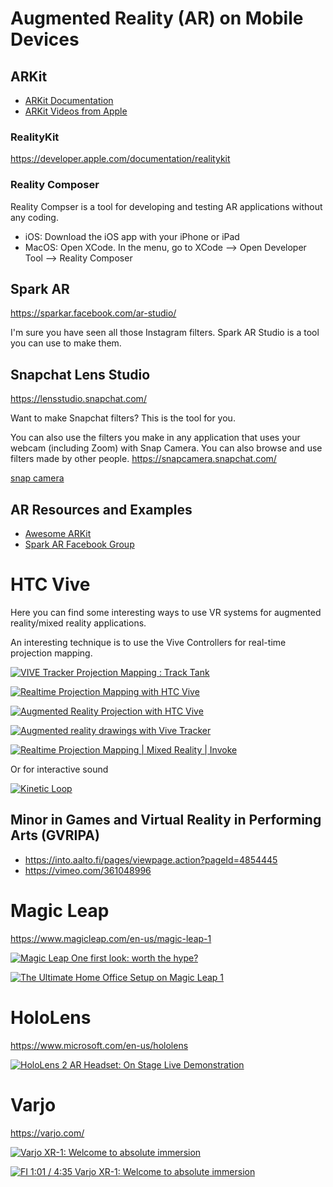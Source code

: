 # Augmented Reality (AR) on Mobile Devices

## ARKit

* [ARKit Documentation](https://developer.apple.com/documentation/arkit)
* [ARKit Videos from Apple](https://developer.apple.com/videos/play/wwdc2019/604/)

### RealityKit

https://developer.apple.com/documentation/realitykit

### Reality Composer

Reality Compser is a tool for developing and testing AR applications without any coding.

* iOS: Download the iOS app with your iPhone or iPad
* MacOS: Open XCode. In the menu, go to XCode --> Open Developer Tool --> Reality Composer

## Spark AR
https://sparkar.facebook.com/ar-studio/

I'm sure you have seen all those Instagram filters. Spark AR Studio is a tool you can use to make them.

## Snapchat Lens Studio
https://lensstudio.snapchat.com/

Want to make Snapchat filters? This is the tool for you.

You can also use the filters you make in any application that uses your webcam (including Zoom) with Snap Camera. You can also browse and use filters made by other people.
https://snapcamera.snapchat.com/

[snap camera](snapcamera.png)

## AR Resources and Examples

* [Awesome ARKit](https://github.com/olucurious/Awesome-ARKit)
* [Spark AR Facebook Group](https://www.facebook.com/groups/SparkARcommunity/)

# HTC Vive

Here you can find some interesting ways to use VR systems for augmented reality/mixed reality applications.

An interesting technique is to use the Vive Controllers for real-time projection mapping.

[![VIVE Tracker Projection Mapping : Track Tank](http://img.youtube.com/vi/q8MK_PHdMTI/0.jpg)](http://www.youtube.com/watch?v=q8MK_PHdMTI "VIVE Tracker Projection Mapping : Track Tank")

[![Realtime Projection Mapping with HTC Vive](http://img.youtube.com/vi/2gkidC6hTlY/0.jpg)](http://www.youtube.com/watch?v=2gkidC6hTlY "Realtime Projection Mapping with HTC Vive")

[![Augmented Reality Projection with HTC Vive](http://img.youtube.com/vi/xdr002nBQvI/0.jpg)](http://www.youtube.com/watch?v=xdr002nBQvI "Augmented Reality Projection with HTC Vive")

[![Augmented reality drawings with Vive Tracker](http://img.youtube.com/vi/gz-0dl65vy0/0.jpg)](http://www.youtube.com/watch?v=gz-0dl65vy0 "Augmented reality drawings with Vive Tracker")

[![Realtime Projection Mapping | Mixed Reality | Invoke](http://img.youtube.com/vi/JBpdWUz05dE/0.jpg)](http://www.youtube.com/watch?v=JBpdWUz05dE "Realtime Projection Mapping | Mixed Reality | Invoke")

Or for interactive sound

[![Kinetic Loop](http://img.youtube.com/vi/eZvdWYtt9u0/0.jpg)](http://www.youtube.com/watch?v=eZvdWYtt9u0 "Kinetic Loop")

## Minor in Games and Virtual Reality in Performing Arts (GVRIPA)

* https://into.aalto.fi/pages/viewpage.action?pageId=4854445
* https://vimeo.com/361048996

# Magic Leap
https://www.magicleap.com/en-us/magic-leap-1

[![Magic Leap One first look: worth the hype?](http://img.youtube.com/vi/U2XQHLSuETs/0.jpg)](http://www.youtube.com/watch?v=U2XQHLSuETs "Magic Leap One first look: worth the hype?")

[![The Ultimate Home Office Setup on Magic Leap 1](http://img.youtube.com/vi/YkTRGPuMx84/0.jpg)](http://www.youtube.com/watch?v=YkTRGPuMx84 "The Ultimate Home Office Setup on Magic Leap 1")

# HoloLens
https://www.microsoft.com/en-us/hololens

[![HoloLens 2 AR Headset: On Stage Live Demonstration](http://img.youtube.com/vi/uIHPPtPBgHk/0.jpg)](http://www.youtube.com/watch?v=uIHPPtPBgHk "HoloLens 2 AR Headset: On Stage Live Demonstration")

# Varjo
https://varjo.com/

[![Varjo XR-1: Welcome to absolute immersion](http://img.youtube.com/vi/TiVa-o8uh6Q/0.jpg)](http://www.youtube.com/watch?v=TiVa-o8uh6Q "Varjo XR-1: Welcome to absolute immersion")

[![FI 1:01 / 4:35 Varjo XR-1: Welcome to absolute immersion](http://img.youtube.com/vi/hNbTCpURpQs/0.jpg)](http://www.youtube.com/watch?v=hNbTCpURpQs "FI 1:01 / 4:35 Varjo XR-1: Welcome to absolute immersion")
